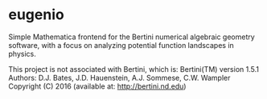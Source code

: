 # eugenio
Simple Mathematica frontend for the Bertini numerical algebraic geometry software, with a focus on analyzing potential function landscapes in physics.

This project is not associated with Bertini, which is:
    Bertini(TM) version 1.5.1
    Authors: D.J. Bates, J.D. Hauenstein, A.J. Sommese, C.W. Wampler
    Copyright (C) 2016
(available at: http://bertini.nd.edu)
